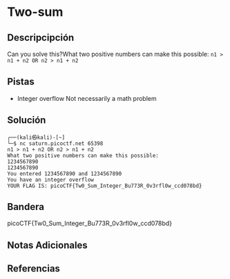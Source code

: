 # Two-sum
## Descripcipción
Can you solve this?What two positive numbers can make this possible: `n1 > n1 + n2 OR n2 > n1 + n2`
## Pistas
- Integer overflow Not necessarily a math problem
## Solución
```
┌──(kali㉿kali)-[~]
└─$ nc saturn.picoctf.net 65398
n1 > n1 + n2 OR n2 > n1 + n2 
What two positive numbers can make this possible: 
1234567890
1234567890
You entered 1234567890 and 1234567890
You have an integer overflow
YOUR FLAG IS: picoCTF{Tw0_Sum_Integer_Bu773R_0v3rfl0w_ccd078bd}
```
## Bandera
picoCTF{Tw0_Sum_Integer_Bu773R_0v3rfl0w_ccd078bd}
## Notas Adicionales

## Referencias